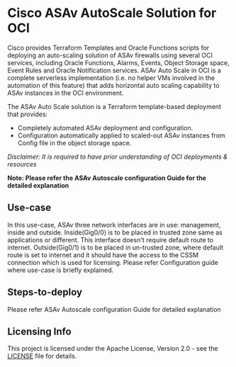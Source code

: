 # Cisco ASAv AutoScale Solution for OCI

Cisco provides Terraform Templates and Oracle Functions scripts for deploying an auto-scaling solution of ASAv firewalls
using several OCI services, including Oracle Functions, Alarms, Events, Object Storage space, Event Rules and Oracle Notification services.
ASAv Auto Scale in OCI is a complete serverless implementation (i.e. no helper VMs involved in the
automation of this feature) that adds horizontal auto scaling capability to ASAv instances in the OCI
environment.<br>

The ASAv Auto Scale solution is a Terraform template-based deployment that provides:

* Completely automated ASAv deployment and configuration.
* Configuration automatically applied to scaled-out ASAv instances from Config file in the object storage space.

*Disclaimer: It is required to have prior understanding of OCI deployments & resources*

**Note: Please refer the ASAv Autoscale configuration Guide for the detailed explanation**

## Use-case

In this use-case, ASAv three network interfaces are in use: management, inside and outside.
Inside(Gig0/0) is to be placed in trusted zone same as applications or different. This interface
doesn't require default route to internet.
Outside(Gig0/1) is to be placed in un-trusted zone, where default route is set to
internet and it should have the access to the CSSM connection which is used for licensing.
Please refer Configuration guide where use-case is briefly explained.


## Steps-to-deploy

Please refer ASAv Autoscale configuration Guide for detailed explanation

## Licensing Info

This project is licensed under the Apache License, Version 2.0 - see the [LICENSE](../../../LICENSE) file for details.
